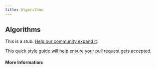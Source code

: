 ```yaml
---
title: Algorithms
---
```


## Algorithms

This is a stub. [Help our community expand it](https://github.com/freeCodeCamp/guide-articles/tree/master/articles/Computer-Science/Algorithms/index.md).

[This quick style guide will help ensure your pull request gets accepted](https://github.com/freeCodeCamp/guide-articles/blob/master/README.md).

<!-- The article goes here, in GitHub-flavored Markdown. Feel free to add YouTube videos, images, and CodePen/JSBin embeds  -->

#### More Information:
<!-- Please add any articles you think might be helpful to read before writing the article -->


